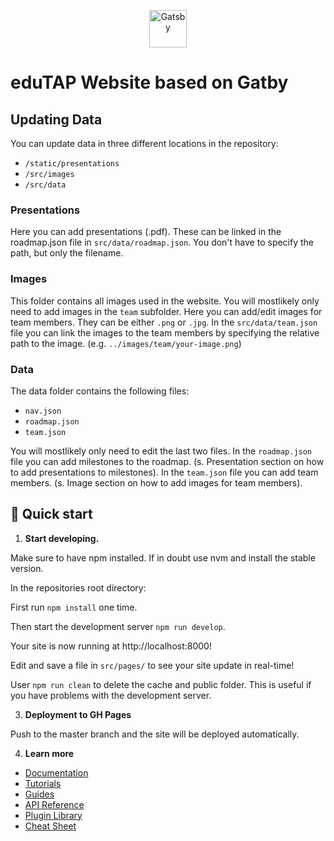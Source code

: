 <p align="center">
  <a href="https://www.gatsbyjs.com/?utm_source=starter&utm_medium=readme&utm_campaign=minimal-starter">
    <img alt="Gatsby" src="https://www.gatsbyjs.com/Gatsby-Monogram.svg" width="60" />
  </a>
</p>

# eduTAP Website based on Gatby

## Updating Data

You can update data in three different locations in the repository:

- `/static/presentations`
- `/src/images`
- `/src/data`

### Presentations

Here you can add presentations (.pdf).
These can be linked in the roadmap.json file in `src/data/roadmap.json`.
You don't have to specify the path, but only the filename.

### Images

This folder contains all images used in the website.
You will mostlikely only need to add images in the `team` subfolder.
Here you can add/edit images for team members. They can be either `.png` or `.jpg`.
In the `src/data/team.json` file you can link the images to the team members by specifying the relative path to the
image.
(e.g. `../images/team/your-image.png`)

### Data

The data folder contains the following files:

- `nav.json`
- `roadmap.json`
- `team.json`

You will mostlikely only need to edit the last two files. In the `roadmap.json` file you can add milestones to the
roadmap.
(s. Presentation section on how to add presentations to milestones). In the `team.json` file you can add team members.
(s. Image section on how to add images for team members).

[//]: # (TODO: explain how to add presentations for roadmap milestones  )

## 🚀 Quick start

1. **Start developing.**

Make sure to have npm installed.
If in doubt use nvm and install the stable version.

In the repositories root directory:

First run `npm install` one time.

Then start the development server `npm run develop`.

Your site is now running at http://localhost:8000!

Edit and save a file in `src/pages/` to see your site update in real-time!

User `npm run clean` to delete the cache and public folder. This is useful if you have problems with the development
server.

3. **Deployment to GH Pages**

Push to the master branch and the site will be deployed automatically.

4. **Learn more**

- [Documentation](https://www.gatsbyjs.com/docs/?utm_source=starter&utm_medium=readme&utm_campaign=minimal-starter)
- [Tutorials](https://www.gatsbyjs.com/docs/tutorial/?utm_source=starter&utm_medium=readme&utm_campaign=minimal-starter)
- [Guides](https://www.gatsbyjs.com/docs/how-to/?utm_source=starter&utm_medium=readme&utm_campaign=minimal-starter)
- [API Reference](https://www.gatsbyjs.com/docs/api-reference/?utm_source=starter&utm_medium=readme&utm_campaign=minimal-starter)
- [Plugin Library](https://www.gatsbyjs.com/plugins?utm_source=starter&utm_medium=readme&utm_campaign=minimal-starter)
- [Cheat Sheet](https://www.gatsbyjs.com/docs/cheat-sheet/?utm_source=starter&utm_medium=readme&utm_campaign=minimal-starter)
